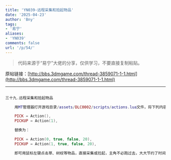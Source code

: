 ```yaml
---
title: 'YN039-远程采集和拾起物品'
date: '2025-04-23'
author: 'Bny'
tags:
- '易宁'
aliases:
- 'YN039'
comments: false
url: '/p/54/'
---
```


> 代码来源于“易宁”大佬的分享，仅供学习，不要直接复制粘贴。

原帖链接：[http://bbs.3dmgame.com/thread-3859071-1-1.html](http://bbs.3dmgame.com/thread-3859071-1-1.html)

---

```lua  

三十九.远程采集和拾起物品

	用MT管理器打开游戏目录/assets/DLC0002/scripts/actions.lua文件，将下列内容：

	PICK = Action(),
	PICKUP = Action(1),

	替换为：

	PICK = Action(0, true, false, 20),
	PICKUP = Action(1, true, false, 20),

	即可用鼠标左键点击草、树杈等物品，直接采集或捡起，主角不必跑过去，大大节约了时间

```  

